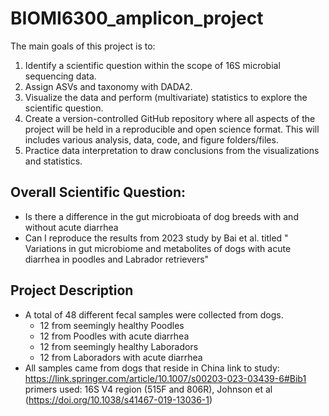 # BIOMI6300_amplicon_project
The main goals of this project is to: 
1) Identify a scientific question within the scope of 16S microbial sequencing data.
2) Assign ASVs and taxonomy with DADA2. 
3) Visualize the data and perform (multivariate) statistics to explore the scientific question. 
4) Create a version-controlled GitHub repository where all aspects of the project will be held in a reproducible and open science format. This will includes various analysis, data, code, and figure folders/files.
5) Practice data interpretation to draw conclusions from the visualizations and statistics.

## Overall Scientific Question:
- Is there a difference in the gut microbioata of dog breeds with and without acute diarrhea 
- Can I reproduce the results from 2023 study by Bai et al. titled " Variations in gut microbiome and metabolites of dogs with acute diarrhea in poodles and Labrador retrievers"

## Project Description 
- A total of 48 different fecal samples were collected from dogs.
  - 12 from seemingly healthy Poodles
  - 12 from Poodles with acute diarrhea
  - 12 from seemingly healthy Laboradors
  - 12 from Laboradors with acute diarrhea
- All samples came from dogs that reside in China
link to study: https://link.springer.com/article/10.1007/s00203-023-03439-6#Bib1
primers used: 16S V4 region (515F and 806R), Johnson et al (https://doi.org/10.1038/s41467-019-13036-1)
